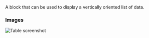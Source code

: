 A block that can be used to display a vertically oriented list of data.

### Images

![Table screenshot](https://gitlab.com/appsemble/appsemble/-/raw/0.24.2/config/assets/list.png)
